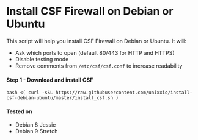 # Install CSF Firewall on Debian or Ubuntu

This script will help you install CSF Firewall on Debian or Ubuntu. It will:

* Ask which ports to open (default 80/443 for HTTP and HTTPS)
* Disable testing mode
* Remove comments from `/etc/csf/csf.conf` to increase readability

#### Step 1 - Download and install CSF

```
bash <( curl -sSL https://raw.githubusercontent.com/unixxio/install-csf-debian-ubuntu/master/install_csf.sh )
```

#### Tested on

* Debian 8 Jessie
* Debian 9 Stretch
